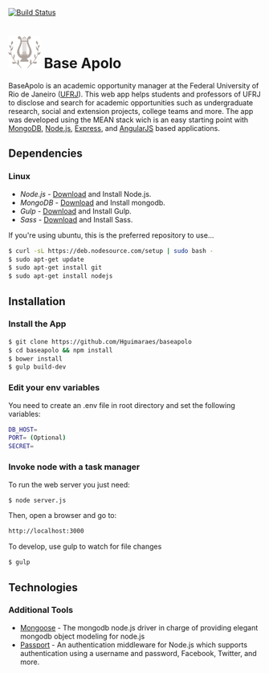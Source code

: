 [![Build Status](https://travis-ci.org/Hguimaraes/baseapolo.svg?branch=master)](https://travis-ci.org/Hguimaraes/baseapolo)

# <img src="/public/assets/imgs/thelyre_apollo.png" width="64" height="64"> Base Apolo

BaseApolo is an academic opportunity manager at the Federal University of Rio de Janeiro ([UFRJ](https://www.ufrj.br/)). This web app helps students and professors of UFRJ to disclose and search for academic opportunities such as undergraduate research, social and extension projects, college teams and more. The app was developed using the MEAN stack wich is an easy starting point with [MongoDB](https://www.mongodb.org/), [Node.js](http://www.nodejs.org/), [Express](http://expressjs.com/), and [AngularJS](https://angularjs.org/) based applications.

## Dependencies
### Linux
* *Node.js* - <a href="http://nodejs.org/download/">Download</a> and Install Node.js.
* *MongoDB* - <a href="https://www.mongodb.org/downloads">Download</a> and Install mongodb.
* *Gulp* - <a href="http://gulpjs.com/">Download</a> and Install Gulp.
* *Sass* - <a href="http://sass-lang.com/">Download</a> and Install Sass.

If you're using ubuntu, this is the preferred repository to use...

```bash
$ curl -sL https://deb.nodesource.com/setup | sudo bash -
$ sudo apt-get update
$ sudo apt-get install git
$ sudo apt-get install nodejs
```
## Installation

### Install the App

```bash
$ git clone https://github.com/Hguimaraes/baseapolo
$ cd baseapolo && npm install
$ bower install
$ gulp build-dev
```

### Edit your env variables
You need to create an .env file in root directory and set the following variables:

```bash
DB_HOST=
PORT= (Optional)
SECRET= 
```

### Invoke node with a task manager
To run the web server you just need: 

```bash
$ node server.js
```
Then, open a browser and go to:
```bash
http://localhost:3000
```
To develop, use gulp to watch for file changes
```bash
$ gulp
```

## Technologies

### Additional Tools
* <a href="http://mongoosejs.com/">Mongoose</a> - The mongodb node.js driver in charge of providing elegant mongodb object modeling for node.js
* <a href="http://passportjs.org/">Passport</a> - An authentication middleware for Node.js which supports authentication using a username and password, Facebook, Twitter, and more.